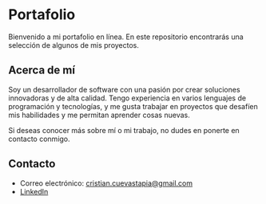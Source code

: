 # Portafolio
Bienvenido a mi portafolio en línea. En este repositorio encontrarás una selección de algunos de mis proyectos.

## Acerca de mí
Soy un desarrollador de software con una pasión por crear soluciones innovadoras y de alta calidad. Tengo experiencia en varios lenguajes de programación y tecnologías, y me gusta trabajar en proyectos que desafíen mis habilidades y me permitan aprender cosas nuevas.

Si deseas conocer más sobre mí o mi trabajo, no dudes en ponerte en contacto conmigo.

## Contacto
- Correo electrónico: cristian.cuevastapia@gmail.com
- [LinkedIn](https://www.linkedin.com/in/cristian-cuevas-tapia/)
